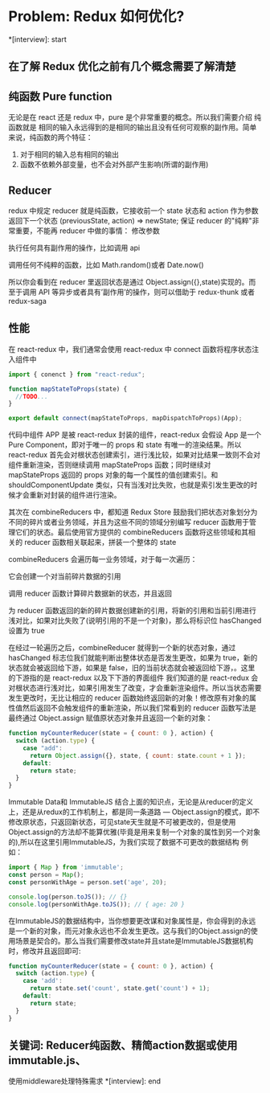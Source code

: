 # Problem: Redux 如何优化?

*[interview]: start
## 在了解 Redux 优化之前有几个概念需要了解清楚
## 纯函数 Pure function
无论是在 react 还是 redux 中，pure 是个非常重要的概念。所以我们需要介绍
纯函数就是 相同的输入永远得到的是相同的输出且没有任何可观察的副作用。简单来说，纯函数的两个特征：
1. 对于相同的输入总有相同的输出
2. 函数不依赖外部变量，也不会对外部产生影响(所谓的副作用)

## Reducer
redux 中规定 reducer 就是纯函数，它接收前一个 state 状态和 action 作为参数返回下一个状态
(previousState, action) => newState;
保证 reducer 的"纯粹"非常重要，不能再 reducer 中做的事情：
修改参数

执行任何具有副作用的操作，比如调用 api

调用任何不纯粹的函数，比如 Math.random()或者 Date.now()

所以你会看到在 reducer 里返回状态是通过 Object.assign({},state)实现的。而至于调用 API 等异步或者具有’副作用’的操作，则可以借助于 redux-thunk 或者 redux-saga

## 性能
在 react-redux 中，我们通常会使用 react-redux 中 connect 函数将程序状态注入组件中
```js
import { conenct } from "react-redux";

function mapStateToProps(state) {
  //TODO...
}

export default connect(mapStateToProps, mapDispatchToProps)(App);
```
代码中组件 APP 是被 react-redux 封装的组件，react-redux 会假设 App 是一个 Pure Component，即对于唯一的 props 和 state 有唯一的渲染结果。所以 react-redux 首先会对根状态创建索引，进行浅比较，如果对比结果一致则不会对组件重新渲染，否则继续调用 mapStateProps 函数；同时继续对 mapStateProps 返回的 props 对象的每一个属性的值创建索引。和 shouldComponentUpdate 类似，只有当浅对比失败，也就是索引发生更改的时候才会重新对封装的组件进行渲染。

其次在 combineReducers 中，都知道 Redux Store 鼓励我们把状态对象划分为不同的碎片或者业务领域，并且为这些不同的领域分别编写 reducer 函数用于管理它们的状态。最后使用官方提供的 combineReducers 函数将这些领域和其相关的 reducer 函数相关联起来，拼装一个整体的 state

combineReducers 会遍历每一业务领域，对于每一次遍历：

它会创建一个对当前碎片数据的引用

调用 reducer 函数计算碎片数据新的状态，并且返回

为 reducer 函数返回的新的碎片数据创建新的引用，将新的引用和当前引用进行浅对比，如果对比失败了(说明引用的不是一个对象)，那么将标识位 hasChanged 设置为 true

在经过一轮遍历之后，combineReducer 就得到一个新的状态对象，通过 hasChanged 标志位我们就能判断出整体状态是否发生更改，如果为 true，新的状态就会被返回给下游，如果是 false，旧的当前状态就会被返回给下游，。这里的下游指的是 react-redux 以及下下游的界面组件 我们知道的是 react-redux 会对根状态进行浅对比，如果引用发生了改变，才会重新渲染组件。所以当状态需要发生更改时，无比让相应的 reducer 函数始终返回新的对象！修改原有对象的属性值然后返回不会触发组件的重新渲染，所以我们常看到的 reducer 函数写法是最终通过 Object.assign 赋值原状态对象并且返回一个新的对象：

```js
function myCounterReducer(state = { count: 0 }, action) {
  switch (action.type) {
    case "add":
      return Object.assign({}, state, { count: state.count + 1 });
    default:
      return state;
  }
}
```

Immutable Data和 ImmutableJS
结合上面的知识点，无论是从reducer的定义上，还是从redux的工作机制上，都是同一条道路 — Object.assign的模式，即不修改原状态，只返回新状态，可见state天生就是不可被更改的，但是使用Object.assign的方法却不能算优雅(毕竟是用来复制一个对象的属性到另一个对象的),所以在这里引用ImmutableJS，为我们实现了数据不可更改的数据结构 例如：
```js
import { Map } from 'immutable';
const person = Map();
const personWithAge = person.set('age', 20);

console.log(person.toJS()); // {}
console.log(personWithAge.toJS()); // { age: 20 }
```
在ImmutableJS的数据结构中，当你想要更改谋和对象属性是，你会得到的永远是一个新的对象，而元对象永远也不会发生更改。这与我们的Object.assign的使用场景是契合的。那么当我们需要修改state并且state是ImmutableJS数据机构时，修改并且返回即可:
```js
function myCounterReducer(state = { count: 0 }, action) {
  switch (action.type) {
    case 'add':
      return state.set('count', state.get('count') + 1);
    default:
      return state;
  }
}
```

## 关键词: Reducer纯函数、精简action数据或使用immutable.js、
使用middleware处理特殊需求
*[interview]: end
